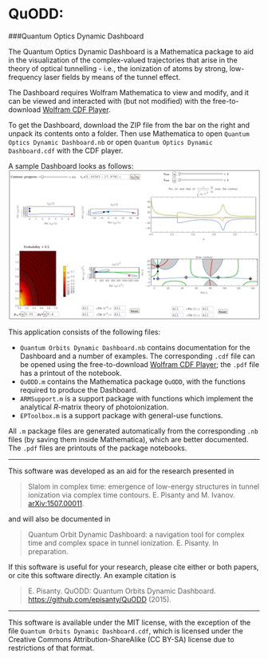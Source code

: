 # QuODD: 
###Quantum Optics Dynamic Dashboard

The Quantum Optics Dynamic Dashboard is a Mathematica package to aid in the visualization of the complex-valued trajectories that arise in the theory of optical tunnelling - i.e., the ionization of atoms by strong, low-frequency laser fields by means of the tunnel effect.

The Dashboard requires Wolfram Mathematica to view and modify, and it can be viewed and interacted with (but not modified) with the free-to-download [Wolfram CDF Player](http://www.wolfram.com/cdf-player/).

To get the Dashboard, download the ZIP file from the bar on the right and unpack its contents onto a folder. Then use Mathematica to open `Quantum Optics Dynamic Dashboard.nb` or open `Quantum Optics Dynamic Dashboard.cdf` with the CDF player.

A sample Dashboard looks as follows:
![](DashboardExample.png)

This application consists of the following files:

 - `Quantum Orbits Dynamic Dashboard.nb` contains documentation for the Dashboard and a number of examples. The corresponding `.cdf` file can be opened using the free-to-download [Wolfram CDF Player](http://www.wolfram.com/cdf-player/); the `.pdf` file has a printout of the notebook.
 - `QuODD.m` contains the Mathematica package `QuODD`, with the functions required to produce the Dashboard.
 - `ARMSupport.m` is a support package with functions which implement the analytical *R*-matrix theory of photoionization.
 - `EPToolbox.m` is a support package with general-use functions.

All `.m` package files are generated automatically from the corresponding `.nb` files (by saving them inside Mathematica), which are better documented. The `.pdf` files are printouts of the package notebooks.

--------

This software was developed as an aid for the research presented in

> Slalom in complex time: emergence of low-energy structures in tunnel ionization via complex time contours. E. Pisanty and M. Ivanov. [arXiv:1507.00011](http://arxiv.org/abs/1507.00011).

and will also be documented in

> Quantum Orbit Dynamic Dashboard: a navigation tool for complex time and complex space in tunnel ionization. E. Pisanty. In preparation.

If this software is useful for your research, please cite either or both papers, or cite this software directly. An example citation is

> E. Pisanty. QuODD: Quantum Orbits Dynamic Dashboard. https://github.com/episanty/QuODD (2015).

------

This software is available under the MIT license, with the exception of the file `Quantum Orbits Dynamic Dashboard.cdf`, which is licensed under the Creative Commons Attribution-ShareAlike (CC BY-SA) license due to restrictions of that format.
